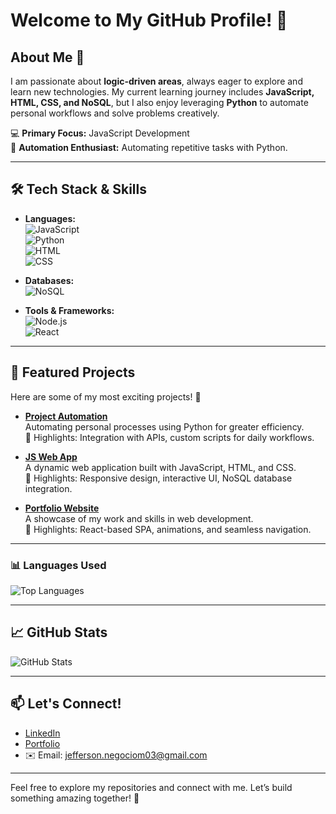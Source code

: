# Welcome to My GitHub Profile! 👋

## About Me 🌟
I am passionate about **logic-driven areas**, always eager to explore and learn new technologies. My current learning journey includes **JavaScript, HTML, CSS, and NoSQL**, but I also enjoy leveraging **Python** to automate personal workflows and solve problems creatively.

💻 **Primary Focus:** JavaScript Development  
🤖 **Automation Enthusiast:** Automating repetitive tasks with Python.  

---

## 🛠️ Tech Stack & Skills
- **Languages:**  
  ![JavaScript](https://img.shields.io/badge/JavaScript-F7DF1E?style=for-the-badge&logo=javascript&logoColor=black)  
  ![Python](https://img.shields.io/badge/Python-3776AB?style=for-the-badge&logo=python&logoColor=white)  
  ![HTML](https://img.shields.io/badge/HTML-E34F26?style=for-the-badge&logo=html5&logoColor=white)  
  ![CSS](https://img.shields.io/badge/CSS-1572B6?style=for-the-badge&logo=css3&logoColor=white)

- **Databases:**  
  ![NoSQL](https://img.shields.io/badge/NoSQL-4DB33D?style=for-the-badge&logo=mongodb&logoColor=white)

- **Tools & Frameworks:**  
  ![Node.js](https://img.shields.io/badge/Node.js-339933?style=for-the-badge&logo=nodedotjs&logoColor=white)  
  ![React](https://img.shields.io/badge/React-61DAFB?style=for-the-badge&logo=react&logoColor=black)

---

## 🌟 Featured Projects
Here are some of my most exciting projects! 🚀

- [**Project Automation**](https://github.com/jeffersonbarrosvieira/Busca_rapida_mercado_livre)  
  Automating personal processes using Python for greater efficiency.  
  🌟 Highlights: Integration with APIs, custom scripts for daily workflows.

- [**JS Web App**](https://github.com/jeffersonbarrosvieira/labfisicav3)  
  A dynamic web application built with JavaScript, HTML, and CSS.  
  🌟 Highlights: Responsive design, interactive UI, NoSQL database integration.

- [**Portfolio Website**](https://github.com/jeffersonbarrosvieira/jeffersonbarrosvieira.github.io/)  
  A showcase of my work and skills in web development.  
  🌟 Highlights: React-based SPA, animations, and seamless navigation.

---

### 📊 Languages Used
![Top Languages](https://github-readme-stats.vercel.app/api/top-langs/?username=JeffersonBarrosVieira&layout=compact&theme=radical)

---
## 📈 GitHub Stats
![GitHub Stats](https://github-readme-stats.vercel.app/api?username=jeffersonbarrosvieira&show_icons=true&theme=radical)

---

## 📫 Let's Connect!
- [LinkedIn](https://www.linkedin.com/in/jefferson-barros-vieira)  
- [Portfolio](https://jeffersonbarrosvieira.github.io)  
- ✉️ Email: jefferson.negociom03@gmail.com

---

Feel free to explore my repositories and connect with me. Let’s build something amazing together! 🚀
